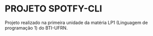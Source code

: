 # PROJETO SPOTFY-CLI
Projeto realizado na primeira unidade da matéria LP1 (Linguagem de programação 1) do BTI-UFRN.